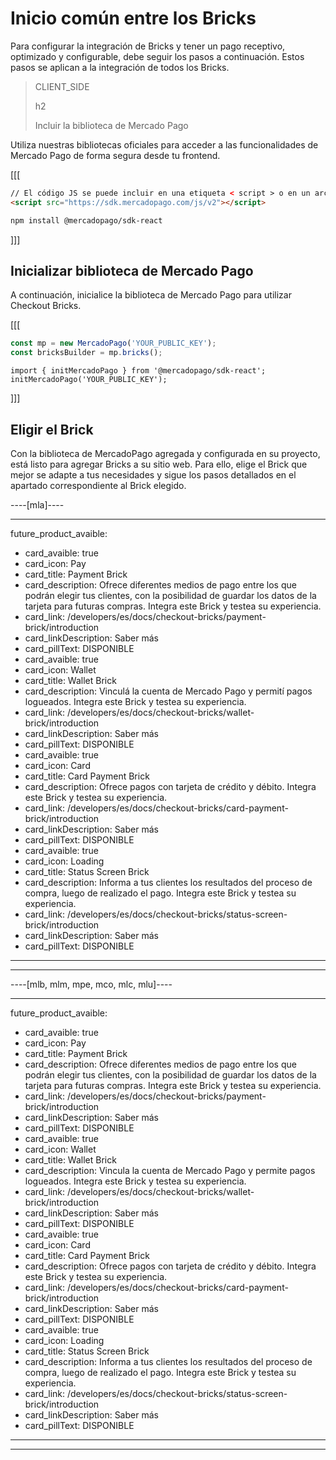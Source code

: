 # Inicio común entre los Bricks

Para configurar la integración de Bricks y tener un pago receptivo, optimizado y configurable, debe seguir los pasos a continuación. Estos pasos se aplican a la integración de todos los Bricks.

> CLIENT_SIDE
>
> h2
>
> Incluir la biblioteca de Mercado Pago

Utiliza nuestras bibliotecas oficiales para acceder a las funcionalidades de Mercado Pago de forma segura desde tu frontend.

[[[
```html
// El código JS se puede incluir en una etiqueta < script > o en un archivo JS separado.
<script src="https://sdk.mercadopago.com/js/v2"></script>
```
```bash
npm install @mercadopago/sdk-react
```
]]]

## Inicializar biblioteca de Mercado Pago

A continuación, inicialice la biblioteca de Mercado Pago para utilizar Checkout Bricks.

[[[
```Javascript
const mp = new MercadoPago('YOUR_PUBLIC_KEY');
const bricksBuilder = mp.bricks();
```
```react-jsx
import { initMercadoPago } from '@mercadopago/sdk-react';
initMercadoPago('YOUR_PUBLIC_KEY');
```
]]]

## Eligir el Brick

Con la biblioteca de MercadoPago agregada y configurada en su proyecto, está listo para agregar Bricks a su sitio web. Para ello, elige el Brick que mejor se adapte a tus necesidades y sigue los pasos detallados en el apartado correspondiente al Brick elegido.

----[mla]----

---
future_product_avaible: 
 - card_avaible: true
 - card_icon: Pay
 - card_title: Payment Brick
 - card_description: Ofrece diferentes medios de pago entre los que podrán elegir tus clientes, con la posibilidad de guardar los datos de la tarjeta para futuras compras. Integra este Brick y testea su experiencia.
 - card_link: /developers/es/docs/checkout-bricks/payment-brick/introduction
 - card_linkDescription: Saber más
 - card_pillText: DISPONIBLE
 - card_avaible: true
 - card_icon: Wallet
 - card_title: Wallet Brick
 - card_description: Vinculá la cuenta de Mercado Pago y permití pagos logueados. Integra este Brick y testea su experiencia.
 - card_link: /developers/es/docs/checkout-bricks/wallet-brick/introduction
 - card_linkDescription: Saber más
 - card_pillText: DISPONIBLE
 - card_avaible: true
 - card_icon: Card
 - card_title: Card Payment Brick
 - card_description: Ofrece pagos con tarjeta de crédito y débito. Integra este Brick y testea su experiencia.
 - card_link: /developers/es/docs/checkout-bricks/card-payment-brick/introduction
 - card_linkDescription: Saber más
 - card_pillText: DISPONIBLE
 - card_avaible: true
 - card_icon: Loading
 - card_title: Status Screen Brick
 - card_description: Informa a tus clientes los resultados del proceso de compra, luego de realizado el pago. Integra este Brick y testea su experiencia.
 - card_link: /developers/es/docs/checkout-bricks/status-screen-brick/introduction
 - card_linkDescription: Saber más
 - card_pillText: DISPONIBLE
---

------------
----[mlb, mlm, mpe, mco, mlc, mlu]----

---
future_product_avaible: 
 - card_avaible: true
 - card_icon: Pay
 - card_title: Payment Brick
 - card_description: Ofrece diferentes medios de pago entre los que podrán elegir tus clientes, con la posibilidad de guardar los datos de la tarjeta para futuras compras. Integra este Brick y testea su experiencia.
 - card_link: /developers/es/docs/checkout-bricks/payment-brick/introduction
 - card_linkDescription: Saber más
 - card_pillText: DISPONIBLE
 - card_avaible: true
 - card_icon: Wallet
 - card_title: Wallet Brick
 - card_description: Vincula la cuenta de Mercado Pago y permite pagos logueados. Integra este Brick y testea su experiencia.
 - card_link: /developers/es/docs/checkout-bricks/wallet-brick/introduction
 - card_linkDescription: Saber más
 - card_pillText: DISPONIBLE
 - card_avaible: true
 - card_icon: Card
 - card_title: Card Payment Brick
 - card_description: Ofrece pagos con tarjeta de crédito y débito. Integra este Brick y testea su experiencia.
 - card_link: /developers/es/docs/checkout-bricks/card-payment-brick/introduction
 - card_linkDescription: Saber más
 - card_pillText: DISPONIBLE
 - card_avaible: true
 - card_icon: Loading
 - card_title: Status Screen Brick
 - card_description: Informa a tus clientes los resultados del proceso de compra, luego de realizado el pago. Integra este Brick y testea su experiencia.
 - card_link: /developers/es/docs/checkout-bricks/status-screen-brick/introduction
 - card_linkDescription: Saber más
 - card_pillText: DISPONIBLE
---

------------